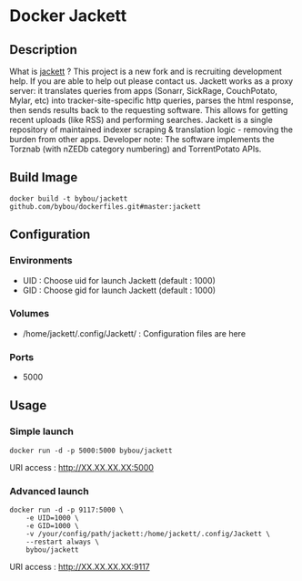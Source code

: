 # Docker Jackett

## Description
What is [jackett](https://github.com/Jackett/Jackett) ?
This project is a new fork and is recruiting development help. If you are able to help out please contact us.
Jackett works as a proxy server: it translates queries from apps (Sonarr, SickRage, CouchPotato, Mylar, etc) into tracker-site-specific http queries, parses the html response, then sends results back to the requesting software. This allows for getting recent uploads (like RSS) and performing searches. Jackett is a single repository of maintained indexer scraping & translation logic - removing the burden from other apps.
Developer note: The software implements the Torznab (with nZEDb category numbering) and TorrentPotato APIs.

## Build Image
```shell
docker build -t bybou/jackett github.com/bybou/dockerfiles.git#master:jackett
```

## Configuration
### Environments
* UID : Choose uid for launch Jackett (default : 1000)
* GID : Choose gid for launch Jackett (default : 1000)

### Volumes
* /home/jackett/.config/Jackett/ : Configuration files are here

### Ports
* 5000

## Usage
### Simple launch
```shell
docker run -d -p 5000:5000 bybou/jackett
```
URI access : http://XX.XX.XX.XX:5000

### Advanced launch
```shell
docker run -d -p 9117:5000 \
	-e UID=1000 \
	-e GID=1000 \
	-v /your/config/path/jackett:/home/jackett/.config/Jackett \
	--restart always \
	bybou/jackett
```
URI access : http://XX.XX.XX.XX:9117
